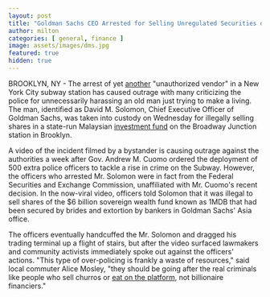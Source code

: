 ```yaml
---
layout: post
title: "Goldman Sachs CEO Arrested for Selling Unregulated Securities on Subway Platform"
author: milton
categories: [ general, finance ]
image: assets/images/dms.jpg
featured: true
hidden: true
---
```


BROOKLYN, NY - The arrest of yet [another](https://www.nytimes.com/2019/11/11/nyregion/churro-lady-subway-arrest.html
) "unauthorized vendor" in a New York City subway station has caused outrage with many criticizing the police for unnecessarily harassing an old man just trying to make a living. The man, identified as David M. Solomon, Chief Executive Officer of Goldman Sachs, was taken into custody on Wednesday for illegally selling shares in a state-run Malaysian [investment fund](https://www.nytimes.com/2018/11/01/business/goldman-sachs-malaysia-investment-fund.html) on the Broadway Junction station in Brooklyn.

A video of the incident filmed by a bystander is causing outrage against the authorities a week after Gov. Andrew M. Cuomo ordered the deployment of 500 extra police officers to tackle a rise in crime on the Subway. However, the officers who arrested Mr. Solomon were in fact from the Federal Securities and Exchange Commission, unaffiliated with Mr. Cuomo's recent decision. In the now-viral video, officers told Solomon that it was illegal to sell shares of the $6 billion sovereign wealth fund known as 1MDB that had been secured by brides and extortion by bankers in Goldman Sachs' Asia office. 

The officers eventually handcuffed the Mr. Solomon and dragged his trading terminal up a flight of stairs, but after the video surfaced lawmakers and community activists immediately spoke out against the officers' actions. "This type of over-policing is frankly a waste of resources," said local commuter Alice Mosley, "they should be going after the real criminals like people who sell churros or [eat on the platform](https://metro.co.uk/2019/11/11/black-man-arrested-eating-sandwich-train-platform-11080958/), not billionaire financiers."